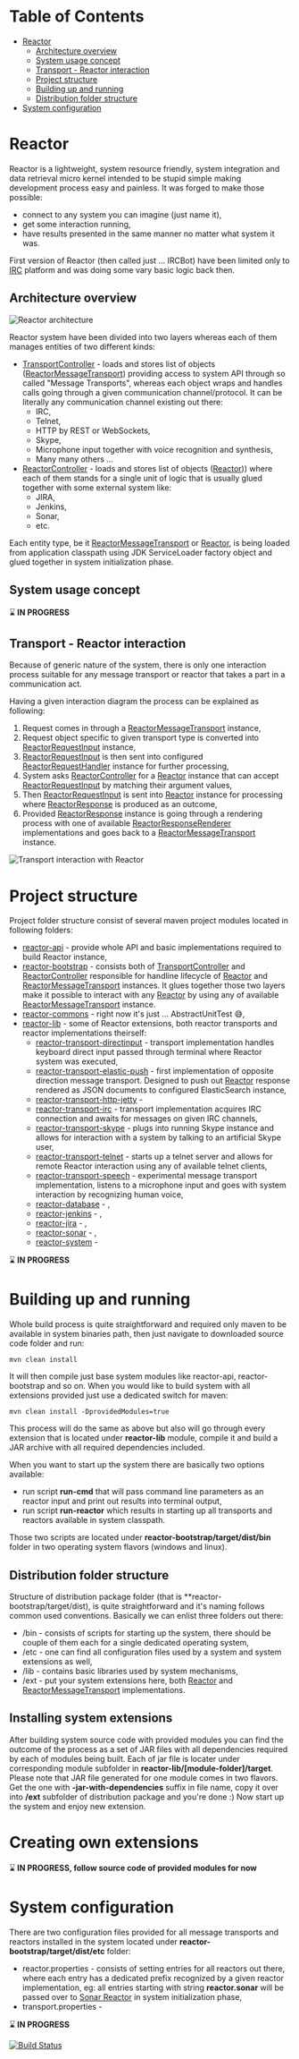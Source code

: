 Table of Contents
=================

  * [Reactor](#reactor)
    * [Architecture overview](#architecture-overview)
    * [System usage concept](#system-usage-concept)
    * [Transport - Reactor interaction](#transport---reactor-interaction)
    * [Project structure](#project-structure)
    * [Building up and running](#building-up-and-running)
    * [Distribution folder structure](#distribution-folder-structure)
  * [System configuration](#system-configuration)

Reactor
=======
Reactor is a lightweight, system resource friendly, system integration and data retrieval micro kernel intended to be stupid simple making development process easy and painless. It was forged to make those possible:

- connect to any system you can imagine (just name it),
- get some interaction running,
- have results presented in the same manner no matter what system it was.

First version of Reactor (then called just ... IRCBot) have been limited only to [IRC](http://en.wikipedia.org/wiki/Internet_Relay_Chat) platform and was doing some vary basic logic back then.

Architecture overview
---------------------
![Reactor architecture](https://www.dropbox.com/s/govu4c4ekaazmx1/architecture.svg?dl=1)

Reactor system have been divided into two layers whereas each of them manages entities of two different kinds:

- [TransportController] - loads and stores list of objects ([ReactorMessageTransport]) providing access to system API through so called "Message Transports", whereas each object wraps and handles calls going through a given communication channel/protocol. It can be literally any communication channel existing out there:
  - IRC,
  - Telnet,
  - HTTP by REST or WebSockets,
  - Skype,
  - Microphone input together with voice recognition and synthesis,
  - Many many others ...
- [ReactorController] - loads and stores list of objects ([Reactor])) where each of them stands for a single unit of logic that is usually glued together with some external system like:
  - JIRA,
  - Jenkins,
  - Sonar,
  - etc.

Each entity type, be it [ReactorMessageTransport] or [Reactor], is being loaded from application classpath using JDK ServiceLoader factory object and glued together in system initialization phase.

System usage concept
--------------------
:hourglass: **IN PROGRESS**

Transport - Reactor interaction
-------------------------------
Because of generic nature of the system, there is only one interaction process suitable for any message transport or reactor that takes a part in a communication act. 

Having a given interaction diagram the process can be explained as following:

1. Request comes in through a [ReactorMessageTransport] instance,
2. Request object specific to given transport type is converted into [ReactorRequestInput] instance,
3. [ReactorRequestInput] is then sent into configured [ReactorRequestHandler] instance for further processing,
4. System asks [ReactorController] for a [Reactor] instance that can accept [ReactorRequestInput] by matching their argument values,
5. Then [ReactorRequestInput] is sent into [Reactor] instance for processing where [ReactorResponse] is produced as an outcome,
6. Provided [ReactorResponse] instance is going through a rendering process with one of available [ReactorResponseRenderer] implementations and goes back to a [ReactorMessageTransport] instance.

![Transport interaction with Reactor](https://www.dropbox.com/s/5v58lqeqo5nehz8/reactor-transport.svg?dl=1)

Project structure
=================

Project folder structure consist of several maven project modules located in following folders:

- [reactor-api](https://github.com/activey/reactor/tree/master/reactor-api) - provide whole API and basic implementations required to build Reactor instance,
- [reactor-bootstrap](https://github.com/activey/reactor/tree/master/reactor-bootstrap) - consists both of [TransportController] and [ReactorController] 
responsible for handline lifecycle of [Reactor] and [ReactorMessageTransport] instances. It glues together those two layers make it possible to interact 
with any [Reactor] by using any of available [ReactorMessageTransport] instance.
- [reactor-commons](https://github.com/activey/reactor/tree/master/reactor-commons) - right now it's just ... AbstractUnitTest :sweat_smile:,
- [reactor-lib](https://) - some of Reactor extensions, both reactor transports and reactor implementations theirself:
  - [reactor-transport-directinput](https://github.com/activey/reactor/tree/master/reactor-lib/reactor-transport-directinput) - transport implementation handles keyboard direct input passed through terminal where Reactor system was executed,
  - [reactor-transport-elastic-push](https://github.com/activey/reactor/tree/master/reactor-lib/reactor-transport-elastic-push) - first implementation of opposite direction message transport. Designed to push out [Reactor] response rendered as JSON documents to configured ElasticSearch instance,
  - [reactor-transport-http-jetty](https://github.com/activey/reactor/tree/master/reactor-lib/reactor-transport-http-jetty) - 
  - [reactor-transport-irc](https://github.com/activey/reactor/tree/master/reactor-lib/reactor-transport-irc) - transport implementation acquires IRC connection and awaits for messages on given IRC channels,
  - [reactor-transport-skype](https://github.com/activey/reactor/tree/master/reactor-lib/reactor-transport-skype) - plugs into running Skype instance and allows for interaction with a system by talking to an artificial Skype user,
  - [reactor-transport-telnet](https://github.com/activey/reactor/tree/master/reactor-lib/reactor-transport-telnet) - starts up a telnet server and allows for remote Reactor interaction using any of available telnet clients,
  - [reactor-transport-speech](https://github.com/activey/reactor/tree/master/reactor-lib/reactor-transport-speech) - experimental message transport implementation, listens to a microphone input and goes with system interaction by recognizing human voice,
  - [reactor-database](https://github.com/activey/reactor/tree/master/reactor-lib/reactor-database) - ,
  - [reactor-jenkins](https://github.com/activey/reactor/tree/master/reactor-lib/reactor-jenkins) - ,
  - [reactor-jira](https://github.com/activey/reactor/tree/master/reactor-lib/reactor-jira) - ,
  - [reactor-sonar](https://github.com/activey/reactor/tree/master/reactor-lib/reactor-sonar) - ,
  - [reactor-system](https://github.com/activey/reactor/tree/master/reactor-lib/reactor-system) -

:hourglass: **IN PROGRESS**
  
Building up and running
=======================
Whole build process is quite straightforward and required only maven to be available in system binaries path, then just navigate to downloaded source code folder and run:

```
mvn clean install
```

It will then compile just base system modules like reactor-api, reactor-bootstrap and so on. 
When you would like to build system with all extensions provided just use a dedicated switch for maven:

```
mvn clean install -DprovidedModules=true
```
This process will do the same as above but also will go through every extension that is located under **reactor-lib** module, compile it and build a JAR archive with all required dependencies included.

When you want to start up the system there are basically two options available:
- run script **run-cmd** that will pass command line parameters as an reactor input and print out results into terminal output,
- run script **run-reactor** which results in starting up all transports and reactors available in system classpath.

Those two scripts are located under **reactor-bootstrap/target/dist/bin** folder in two operating system flavors (windows and linux).

Distribution folder structure
-----------------------------
Structure of distribution package folder (that is **reactor-bootstrap/target/dist), is quite straightforward and it's naming follows common used conventions. Basically we can enlist three folders out there:
- /bin - consists of scripts for starting up the system, there should be couple of them each for a single dedicated operating system,
- /etc - one can find all configuration files used by a system and system extensions as well,
- /lib - contains basic libraries used by system mechanisms,
- /ext - put your system extensions here, both [Reactor] and [ReactorMessageTransport] implementations.

Installing system extensions
----------------------------
After building system source code with provided modules you can find the outcome of the process as a set of JAR files with all dependencies required by each of modules being built. Each of jar file is locater under corresponding module subfolder in **reactor-lib/[module-folder]/target**. Please note that JAR file generated for one module comes in two flavors. Get the one with **-jar-with-dependencies** suffix in file name, copy it over into **/ext** subfolder of distribution package and you're done :) Now start up the system and enjoy new extension.

Creating own extensions
=======================
:hourglass: **IN PROGRESS, follow source code of provided modules for now**

System configuration
====================
There are two configuration files provided for all message transports and reactors installed in the system located under **reactor-bootstrap/target/dist/etc** folder:

- reactor.properties - consists of setting entries for all reactors out there, where each entry has a dedicated prefix recognized by a given reactor implementation, eg: all entries starting with string **reactor.sonar** will be passed over to [Sonar Reactor](https://github.com/activey/reactor/tree/master/reactor-sonar) in system initialization phase,
- transport.properties - 

:hourglass: **IN PROGRESS**

[![Build Status](https://snap-ci.com/activey/reactor/branch/master/build_image)](https://snap-ci.com/activey/reactor/branch/master)

[Reactor]: https://github.com/activey/reactor/blob/master/reactor-api/src/main/java/org/reactor/Reactor.java
[ReactorRequestInput]: https://github.com/activey/reactor/blob/master/reactor-api/src/main/java/org/reactor/request/ReactorRequestInput.java
[ReactorRequestHandler]: https://github.com/activey/reactor/blob/master/reactor-api/src/main/java/org/reactor/transport/ReactorRequestHandler.java
[ReactorResponse]: https://github.com/activey/reactor/blob/master/reactor-api/src/main/java/org/reactor/response/ReactorResponse.java
[ReactorResponseRenderer]: https://github.com/activey/reactor/blob/master/reactor-api/src/main/java/org/reactor/response/renderer/ReactorResponseRenderer.java
[ReactorMessageTransport]: https://github.com/activey/reactor/blob/master/reactor-api/src/main/java/org/reactor/transport/ReactorMessageTransport.java
[ReactorController]: https://github.com/activey/reactor/blob/master/reactor-bootstrap/src/main/java/org/reactor/reactor/ReactorController.java
[TransportController]: https://github.com/activey/reactor/blob/master/reactor-bootstrap/src/main/java/org/reactor/transport/TransportController.java

